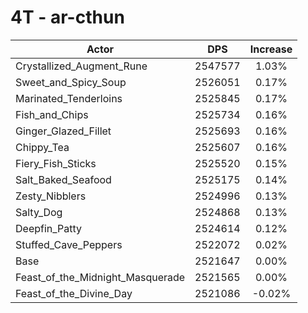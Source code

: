 # 4T - ar-cthun
| Actor | DPS | Increase |
|---|:---:|:---:|
|Crystallized_Augment_Rune|2547577|1.03%|
|Sweet_and_Spicy_Soup|2526051|0.17%|
|Marinated_Tenderloins|2525845|0.17%|
|Fish_and_Chips|2525734|0.16%|
|Ginger_Glazed_Fillet|2525693|0.16%|
|Chippy_Tea|2525607|0.16%|
|Fiery_Fish_Sticks|2525520|0.15%|
|Salt_Baked_Seafood|2525175|0.14%|
|Zesty_Nibblers|2524996|0.13%|
|Salty_Dog|2524868|0.13%|
|Deepfin_Patty|2524614|0.12%|
|Stuffed_Cave_Peppers|2522072|0.02%|
|Base|2521647|0.00%|
|Feast_of_the_Midnight_Masquerade|2521565|0.00%|
|Feast_of_the_Divine_Day|2521086|-0.02%|
